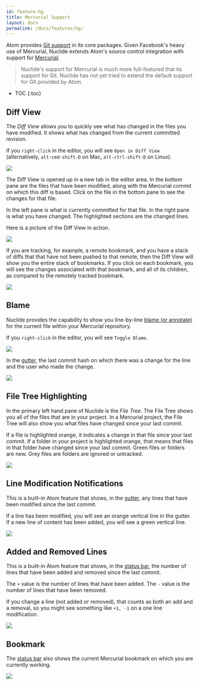 ```yaml
---
id: feature-hg
title: Mercurial Support
layout: docs
permalink: /docs/features/hg/
---
```


Atom provides [Git support](https://atom.io/docs/v1.5.3/using-atom-version-control-in-atom) in its
core packages. Given Facebook's heavy use of Mercurial, Nuclide extends Atom's source control
integration with support for [Mercurial](https://www.mercurial-scm.org/).

> Nuclide's support for Mercurial is much more full-featured that its support for Git. Nuclide
> has not yet tried to extend the default support for Git provided by Atom.

* TOC
{:toc}

## Diff View

The *Diff View* allows you to quickly see what has changed in the files you have modified. It
shows what has changed from the current committed revision.

If you `right-click` in the editor, you will see `Open in Diff View` (alternatively,
`alt-cmd-shift-D` on Mac, `alt-ctrl-shift-D` on Linux).

![](/static/images/docs/feature-hg-diff-view-access.png)

The Diff View is opened up in a new tab in the editor area. In the bottom pane are the files that
have been modified, along with the Mercurial commit on which this diff is based. Click on the file
in the bottom pane to see the changes for that file.

In the left pane is what is currently committed for that file. In the right pane is what you have
changed. The highlighted sections are the changed lines.

Here is a picture of the Diff View in action.

![](/static/images/docs/feature-hg-diff-view-actual.png)

If you are tracking, for example, a remote bookmark, and you have a stack of diffs that that have
not been pushed to that remote, then the Diff View will show you the entire stack of bookmarks.
If you click on each bookmark, you will see the changes associated with that bookmark, and all of its
children, as compared to the remotely tracked bookmark.

![](/static/images/docs/feature-hg-diff-view-stacked.png)

## Blame

Nuclide provides the capability to show you line-by-line
[blame (or annotate)](https://selenic.com/hg/help/annotate) for the current file within your
Mercurial repository.

If you `right-click` in the editor, you will see `Toggle Blame`.

![](/static/images/docs/feature-hg-blame-access.png)

In the [gutter](/docs/editor/basics/#gutter), the last commit hash on which there was a change for
the line and the user who made the change.

![](/static/images/docs/feature-hg-blame-gutter.png)

## File Tree Highlighting

In the primary left hand pane of Nuclide is the *File Tree*. The File Tree shows you all of the
files that are in your project. In a Mercurial project, the File Tree will also show you what
files have changed since your last commit.

If a file is highlighted orange, it indicates a change in that file since your last commit. If a
folder in your project is highlighted orange, that means that files in that folder have changed
since your last commit. Green files or folders are new. Grey files are folders are ignored or
untracked.

![](/static/images/docs/feature-hg-file-tree-highlight.png)

## Line Modification Notifications

This is a built-in Atom feature that shows, in the [gutter](/docs/editor/basics/#gutter), any lines
that have been modified since the last commit.

If a line has been modified, you will see an orange vertical line in the gutter. If a new line of
content has been added, you will see a green vertical line.

![](/static/images/docs/feature-hg-line-modifications.png)

## Added and Removed Lines

This is a built-in Atom feature that shows, in the [status bar](/docs/editor/basics/#status-bar),
the number of lines that have been added and removed since the last commit.

The `+` value is the number of lines that have been added. The `-` value is the number of lines
that have been removed.

If you change a line (not added or removed), that counts as both an add and a removal, so you
might see something like `+1, -1` on a one line modification.

![](/static/images/docs/feature-hg-number-of-line-changes.png)

## Bookmark

The [status bar](/docs/editor/basics/#status-bars) also shows the current Mercurial bookmark on
which you are currently working.

![](/static/images/docs/feature-hg-bookmark.png)
